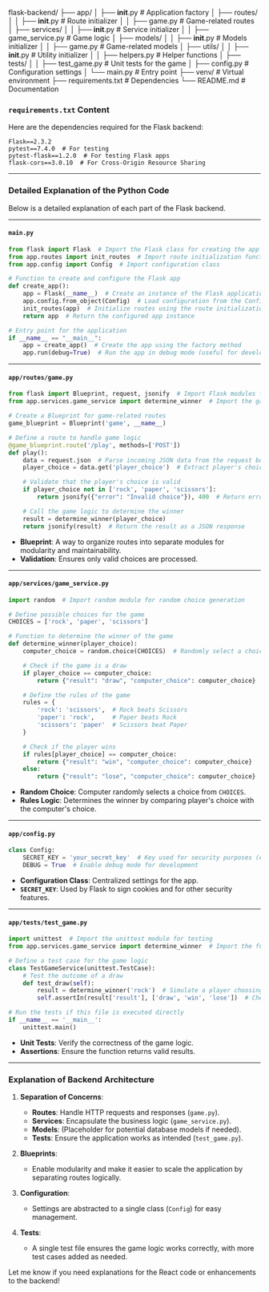 flask-backend/
├── app/
│   ├── __init__.py         # Application factory
│   ├── routes/
│   │   ├── __init__.py     # Route initializer
│   │   ├── game.py         # Game-related routes
│   ├── services/
│   │   ├── __init__.py     # Service initializer
│   │   ├── game_service.py # Game logic
│   ├── models/
│   │   ├── __init__.py     # Models initializer
│   │   ├── game.py         # Game-related models
│   ├── utils/
│   │   ├── __init__.py     # Utility initializer
│   │   ├── helpers.py      # Helper functions
│   ├── tests/
│   │   ├── test_game.py    # Unit tests for the game
│   ├── config.py           # Configuration settings
│   └── main.py             # Entry point
├── venv/                   # Virtual environment
├── requirements.txt        # Dependencies
└── README.md               # Documentation


### `requirements.txt` Content

Here are the dependencies required for the Flask backend:

```plaintext
Flask==2.3.2
pytest==7.4.0  # For testing
pytest-flask==1.2.0  # For testing Flask apps
flask-cors==3.0.10  # For Cross-Origin Resource Sharing
```

---

### Detailed Explanation of the Python Code

Below is a detailed explanation of each part of the Flask backend.

---

#### **`main.py`**

```python
from flask import Flask  # Import the Flask class for creating the app
from app.routes import init_routes  # Import route initialization function
from app.config import Config  # Import configuration class

# Function to create and configure the Flask app
def create_app():
    app = Flask(__name__)  # Create an instance of the Flask application
    app.config.from_object(Config)  # Load configuration from the Config class
    init_routes(app)  # Initialize routes using the route initialization function
    return app  # Return the configured app instance

# Entry point for the application
if __name__ == "__main__":
    app = create_app()  # Create the app using the factory method
    app.run(debug=True)  # Run the app in debug mode (useful for development)
```

---

#### **`app/routes/game.py`**

```python
from flask import Blueprint, request, jsonify  # Import Flask modules for routing and JSON handling
from app.services.game_service import determine_winner  # Import the game logic function

# Create a Blueprint for game-related routes
game_blueprint = Blueprint('game', __name__)

# Define a route to handle game logic
@game_blueprint.route('/play', methods=['POST'])
def play():
    data = request.json  # Parse incoming JSON data from the request body
    player_choice = data.get('player_choice')  # Extract player's choice

    # Validate that the player's choice is valid
    if player_choice not in ['rock', 'paper', 'scissors']:
        return jsonify({"error": "Invalid choice"}), 400  # Return error if invalid

    # Call the game logic to determine the winner
    result = determine_winner(player_choice)
    return jsonify(result)  # Return the result as a JSON response
```

- **Blueprint**: A way to organize routes into separate modules for modularity and maintainability.
- **Validation**: Ensures only valid choices are processed.

---

#### **`app/services/game_service.py`**

```python
import random  # Import random module for random choice generation

# Define possible choices for the game
CHOICES = ['rock', 'paper', 'scissors']

# Function to determine the winner of the game
def determine_winner(player_choice):
    computer_choice = random.choice(CHOICES)  # Randomly select a choice for the computer

    # Check if the game is a draw
    if player_choice == computer_choice:
        return {"result": "draw", "computer_choice": computer_choice}

    # Define the rules of the game
    rules = {
        'rock': 'scissors',  # Rock beats Scissors
        'paper': 'rock',     # Paper beats Rock
        'scissors': 'paper'  # Scissors beat Paper
    }

    # Check if the player wins
    if rules[player_choice] == computer_choice:
        return {"result": "win", "computer_choice": computer_choice}
    else:
        return {"result": "lose", "computer_choice": computer_choice}
```

- **Random Choice**: Computer randomly selects a choice from `CHOICES`.
- **Rules Logic**: Determines the winner by comparing player's choice with the computer's choice.

---

#### **`app/config.py`**

```python
class Config:
    SECRET_KEY = 'your_secret_key'  # Key used for security purposes (e.g., sessions)
    DEBUG = True  # Enable debug mode for development
```

- **Configuration Class**: Centralized settings for the app.
- **`SECRET_KEY`**: Used by Flask to sign cookies and for other security features.

---

#### **`app/tests/test_game.py`**

```python
import unittest  # Import the unittest module for testing
from app.services.game_service import determine_winner  # Import the function to be tested

# Define a test case for the game logic
class TestGameService(unittest.TestCase):
    # Test the outcome of a draw
    def test_draw(self):
        result = determine_winner('rock')  # Simulate a player choosing 'rock'
        self.assertIn(result['result'], ['draw', 'win', 'lose'])  # Check if result is valid

# Run the tests if this file is executed directly
if __name__ == '__main__':
    unittest.main()
```

- **Unit Tests**: Verify the correctness of the game logic.
- **Assertions**: Ensure the function returns valid results.

---

### Explanation of Backend Architecture

1. **Separation of Concerns**:
   - **Routes**: Handle HTTP requests and responses (`game.py`).
   - **Services**: Encapsulate the business logic (`game_service.py`).
   - **Models**: (Placeholder for potential database models if needed).
   - **Tests**: Ensure the application works as intended (`test_game.py`).

2. **Blueprints**:
   - Enable modularity and make it easier to scale the application by separating routes logically.

3. **Configuration**:
   - Settings are abstracted to a single class (`Config`) for easy management.

4. **Tests**:
   - A single test file ensures the game logic works correctly, with more test cases added as needed.

Let me know if you need explanations for the React code or enhancements to the backend!